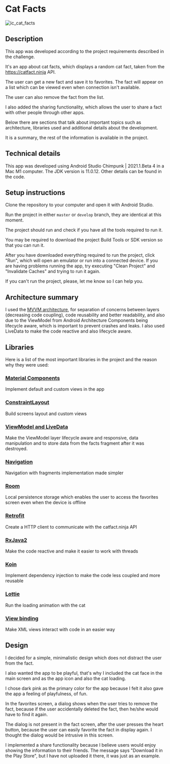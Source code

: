 

# Cat Facts

![ic_cat_facts](https://user-images.githubusercontent.com/12398089/165428762-851e6775-9891-47cd-9ee4-a19f0193f7fc.png)

## Description

This app was developed according to the project requirements described in the challenge.

It's an app about cat facts, which displays a random cat fact, taken from the https://catfact.ninja API.

The user can get a new fact and save it to favorites. The fact will appear
on a list which can be viewed even when connection isn't available.

The user can also remove the fact from the list.

I also added the sharing functionality, which allows the user to share
a fact with other people through other apps.

Below there are sections that talk about important topics such as architecture, libraries used and additional details about the development.

It is a summary, the rest of the information is available in the project.

## Technical details

This app was developed using Android Studio Chimpunk | 2021.1.Beta 4 in a Mac M1 computer.
The JDK version is 11.0.12. Other details can be found in the code.

## Setup instructions

Clone the repository to your computer and open it with Android Studio.

Run the project in either `master` or `develop` branch, they are identical at this moment.

The project should run and check if you have all the tools required to run it.

You may be required to download the project Build Tools or SDK version so that
you can run it.

After you have downloaded everything required to run the project, click "Run", which will open an emulator or run into a connected device. If you are having problems running the app, try executing "Clean Project" and "Invalidate Caches" and trying to run it again.

If you can't run the project, please, let me know so I can help you.

## Architecture summary

I used the [MVVM architecture](https://developer.android.com/jetpack/guide), for separation of concerns between layers (decreasing code coupling),
code reusability and better readability, and also due to the ViewModel from Android Architecture Components
being lifecycle aware, which is important to prevent crashes and leaks.
I also used LiveData to make the code reactive and also lifecycle aware.

## Libraries

Here is a list of the most important libraries in the project and the reason why they were used:

### [Material Components](https://github.com/material-components/material-components-android)

Implement default and custom views in the app

### [ConstraintLayout](https://developer.android.com/jetpack/androidx/releases/constraintlayout)

Build screens layout and custom views

### [ViewModel and LiveData](https://developer.android.com/jetpack/androidx/releases/lifecycle#declaring_dependencies)

Make the ViewModel layer lifecycle aware and responsive, data manipulation and to store data from the facts fragment after it was destroyed.

### [Navigation](https://developer.android.com/guide/navigation/navigation-getting-started)

Navigation with fragments implementation made simpler

### [Room](https://developer.android.com/training/data-storage/room)

Local persistence storage which enables the user to access the favorites screen even when the device is offline

### [Retrofit](https://square.github.io/retrofit/)

Create a HTTP client to communicate with the catfact.ninja API

### [RxJava2](https://github.com/ReactiveX/RxAndroid)

Make the code reactive and make it easier to work with threads

### [Koin](https://insert-koin.io/)

Implement dependency injection to make the code less coupled and more reusable

### [Lottie](https://github.com/airbnb/lottie-android)

Run the loading animation with the cat

### [View binding](https://developer.android.com/topic/libraries/view-binding)

Make XML views interact with code in an easier way

## Design

I decided for a simple, minimalistic design which does not distract the user from the fact.

I also wanted the app to be playful, that's why I included the cat face in the main screen and as the app icon and also the cat loading.

I chose dark pink as the primary color for the app because I felt it also gave the app a feeling of playfulness, of fun.

In the favorites screen, a dialog shows when the user tries to remove the fact, because if the user accidentally deleted the fact, then he/she would have to find it again.

The dialog is not present in the fact screen, after the user presses the heart button, because the user can easily favorite the fact in display again. I thought the dialog would be intrusive in this screen.

I implemented a share functionality because I believe users would enjoy showing the information to their friends. The message says "Download it in the Play Store", but I have not uploaded it there, it was just as an example.
